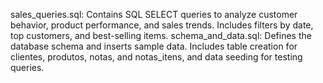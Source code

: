 sales_queries.sql: Contains SQL SELECT queries to analyze customer behavior, product performance, and sales trends. Includes filters by date, top customers, and best-selling items.
schema_and_data.sql: Defines the database schema and inserts sample data. Includes table creation for clientes, produtos, notas, and notas_itens, and data seeding for testing queries.